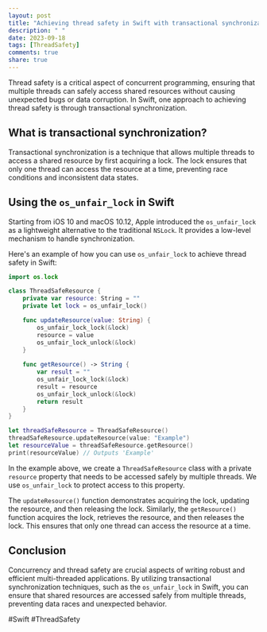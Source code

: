 ```yaml
---
layout: post
title: "Achieving thread safety in Swift with transactional synchronization"
description: " "
date: 2023-09-18
tags: [ThreadSafety]
comments: true
share: true
---
```


Thread safety is a critical aspect of concurrent programming, ensuring that multiple threads can safely access shared resources without causing unexpected bugs or data corruption. In Swift, one approach to achieving thread safety is through transactional synchronization.

## What is transactional synchronization?

Transactional synchronization is a technique that allows multiple threads to access a shared resource by first acquiring a lock. The lock ensures that only one thread can access the resource at a time, preventing race conditions and inconsistent data states.

## Using the `os_unfair_lock` in Swift

Starting from iOS 10 and macOS 10.12, Apple introduced the `os_unfair_lock` as a lightweight alternative to the traditional `NSLock`. It provides a low-level mechanism to handle synchronization.

Here's an example of how you can use `os_unfair_lock` to achieve thread safety in Swift:

```swift
import os.lock

class ThreadSafeResource {
    private var resource: String = ""
    private let lock = os_unfair_lock()

    func updateResource(value: String) {
        os_unfair_lock_lock(&lock)
        resource = value
        os_unfair_lock_unlock(&lock)
    }
    
    func getResource() -> String {
        var result = ""
        os_unfair_lock_lock(&lock)
        result = resource
        os_unfair_lock_unlock(&lock)
        return result
    }
}

let threadSafeResource = ThreadSafeResource()
threadSafeResource.updateResource(value: "Example")
let resourceValue = threadSafeResource.getResource()
print(resourceValue) // Outputs 'Example'
```

In the example above, we create a `ThreadSafeResource` class with a private `resource` property that needs to be accessed safely by multiple threads. We use `os_unfair_lock` to protect access to this property.

The `updateResource()` function demonstrates acquiring the lock, updating the resource, and then releasing the lock. Similarly, the `getResource()` function acquires the lock, retrieves the resource, and then releases the lock. This ensures that only one thread can access the resource at a time.

## Conclusion

Concurrency and thread safety are crucial aspects of writing robust and efficient multi-threaded applications. By utilizing transactional synchronization techniques, such as the `os_unfair_lock` in Swift, you can ensure that shared resources are accessed safely from multiple threads, preventing data races and unexpected behavior.

#Swift #ThreadSafety